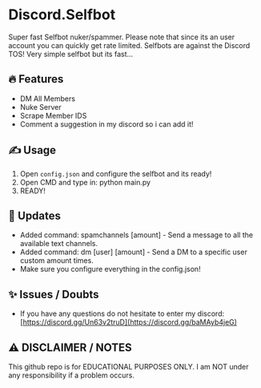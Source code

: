 # Discord.Selfbot
Super fast Selfbot nuker/spammer.
Please note that since its an user account you can quickly get rate limited.
Selfbots are against the Discord TOS!
Very simple selfbot but its fast...

## 🔥 Features
- DM All Members
- Nuke Server
- Scrape Member IDS
- Comment a suggestion in my discord so i can add it!

## ✍️ Usage
1. Open `config.json` and configure the selfbot and its ready!
2. Open CMD and type in: python main.py
3. READY!

## 📜 Updates
- Added command: spamchannels [amount] - Send a message to all the available text channels.
- Added command: dm [user] [amount] - Send a DM to a specific user custom amount times.
- Make sure you configure everything in the config.json!

## ✨ Issues / Doubts

- If you have any questions do not hesitate to enter my discord: [https://discord.gg/Un63v2truD](https://discord.gg/baMAyb4jeG)

## ⚠️ DISCLAIMER / NOTES
This github repo is for EDUCATIONAL PURPOSES ONLY. I am NOT under any responsibility if a problem occurs.

